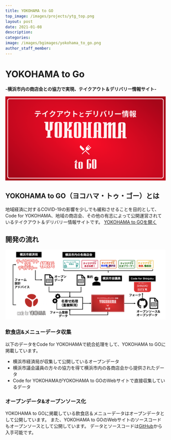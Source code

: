 ```yaml
---
title: YOKOHAMA to GO
top_image: /images/projects/ytg_top.png
layout: post
date: 2021-01-08
description: 
categories:
image: /images/bgimages/yokohama_to_go.png
author_staff_member:
---
```


# YOKOHAMA to Go

**-横浜市内の商店会との協力で実現、テイクアウト＆デリバリー情報サイト-**

![](/images/projects/ytg_ogp.png)

## YOKOHAMA to GO（ヨコハマ・トゥ・ゴー）とは
地域経済に対するCOVID-19の影響を少しでも緩和させることを目的として、Code for YOKOHAMA、地域の商店会、その他の有志によって公開運営されているテイクアウト＆デリバリー情報サイトです。
[YOKOHAMA to GOを開く](https://to-go.yokohama/)

## 開発の流れ
![](/images/projects/ytg_relation.png)

### 飲食店&メニューデータ収集
以下のデータをCode for YOKOHAMAで統合処理をして、YOKOHAMA to GOに掲載しています。
- 横浜市経済局が収集して公開しているオープンデータ
- 横浜市議会議員の方々の協力を得て横浜市内の各商店会から提供されたデータ
- Code for YOKOHAMAがYOKOHAMA to GOのWebサイトで直接収集しているデータ

### オープンデータ&オープンソース化
YOKOHAMA to GOに掲載している飲食店＆メニューデータはオープンデータとして公開しています。
また、YOKOHAMA to GOのWebサイトのソースコードもオープンソースとして公開しています。
データとソースコードは[GitHub](https://github.com/Code4Yokohama/yokohama-to-go)から入手可能です。